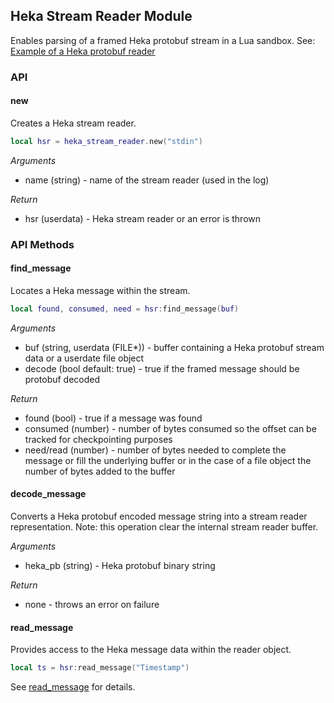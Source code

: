 ## Heka Stream Reader Module

Enables parsing of a framed Heka protobuf stream in a Lua sandbox. See: 
[Example of a Heka protobuf reader](input_plugin.md#example-of-a-heka-protobuf-stdin-reader)

### API

#### new

Creates a Heka stream reader.

```lua
local hsr = heka_stream_reader.new("stdin")

```

*Arguments*
* name (string) - name of the stream reader (used in the log)

*Return*
* hsr (userdata) - Heka stream reader or an error is thrown

### API Methods

#### find_message

Locates a Heka message within the stream.

```lua
local found, consumed, need = hsr:find_message(buf)

```

*Arguments*
* buf (string, userdata (FILE*)) - buffer containing a Heka protobuf stream data or a userdate file object
* decode (bool default: true) - true if the framed message should be protobuf decoded

*Return*
* found (bool) - true if a message was found
* consumed (number) - number of bytes consumed so the offset can be tracked for checkpointing purposes
* need/read (number) - number of bytes needed to complete the message or fill the underlying buffer
  or in the case of a file object the number of bytes added to the buffer

#### decode_message

Converts a Heka protobuf encoded message string into a stream reader representation.  Note: this operation
clear the internal stream reader buffer.

*Arguments*
* heka_pb (string) - Heka protobuf binary string

*Return*
* none - throws an error on failure

#### read_message

Provides access to the Heka message data within the reader object. 

```lua
local ts = hsr:read_message("Timestamp")

```
See [read_message](analysis_plugins.md#read_message) for details.
